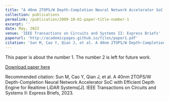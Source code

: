 ```yaml
---
title: "A 40nm 2TOPS/W Depth-Completion Neural Network Accelerator SoC with Efficient Depth Engine for Realtime LiDAR Systems"
collection: publications
permalink: /publication/2009-10-01-paper-title-number-1
excerpt: ''
date: May, 2023
venue: 'IEEE Transactions on Circuits and Systems II: Express Briefs'
paperurl: 'http://academicpages.github.io/files/paper1.pdf'
citation: 'Sun M, Cao Y, Qian J, et al. A 40nm 2TOPS/W Depth-Completion Neural Network Accelerator SoC with Efficient Depth Engine for Realtime LiDAR Systems[J]. IEEE Transactions on Circuits and Systems II: Express Briefs, 2023.'
---
```

This paper is about the number 1. The number 2 is left for future work.

[Download paper here](http://watercube001.github.io/files/paper1.pdf)

Recommended citation: Sun M, Cao Y, Qian J, et al. A 40nm 2TOPS/W Depth-Completion Neural Network Accelerator SoC with Efficient Depth Engine for Realtime LiDAR Systems[J]. IEEE Transactions on Circuits and Systems II: Express Briefs, 2023.